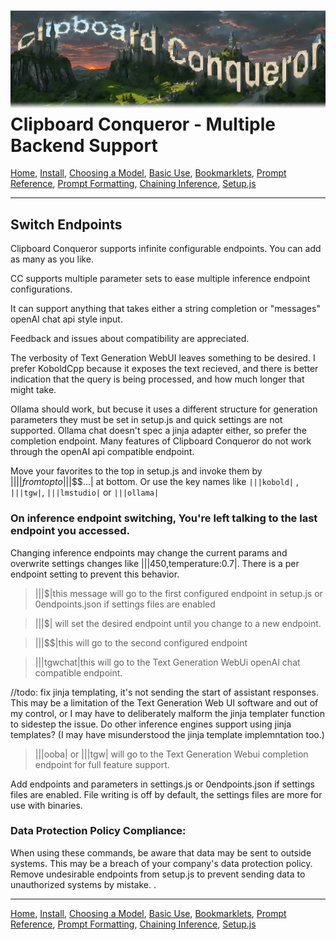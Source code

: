 ![Clipboard Conqueror Graphic logo. The letters are clouds and buildings on a lush estate.](CCfinal.jpg)
Clipboard Conqueror - Multiple Backend Support
=============================
[Home](readme.md), [Install](Readme-Install.md), [Choosing a Model](Readme-Choosing-A-Model.md), [Basic Use](Readme-How-To-Use-CC.md), [Bookmarklets](https://aseichter2007.github.io/ClipboardConqueror/bookmarklets.html),  [Prompt Reference](Readme-Prompt-Reference.md), [Prompt Formatting](Readme-Prompt-Formatting.md), [Chaining Inference](Readme-Inference-Chaining.md), [Setup.js](Readme-Setup.md)

---
  Switch Endpoints
  ---
  Clipboard Conqueror supports infinite configurable endpoints. You can add as many as you like. 

  CC supports multiple parameter sets to ease multiple inference endpoint configurations.

  It can support anything that takes either a string completion or "messages" openAI chat api style input. 
  
  Feedback and issues about compatibility are appreciated.

  The verbosity of Text Generation WebUI leaves something to be desired. I prefer KoboldCpp because it exposes the text recieved, and there is better indication that the query is being processed, and how much longer that might take. 
  
  Ollama should work, but becuse it uses a different structure for generation parameters they must be set in setup.js and quick settings are not supported. Ollama chat doesn't spec a jinja adapter either, so prefer the completion endpoint.  Many features of Clipboard Conqueror do not work through the openAI api compatible endpoint. 

  Move your favorites to the top in setup.js and invoke them by |||$| from top to |||$$$...| at bottom. Or use the key names like `|||kobold|` , `|||tgw|`, `|||lmstudio|` or `|||ollama|`

 ### On inference endpoint switching, You're left talking to the last endpoint you accessed.
 Changing inference endpoints may change the current params and overwrite settings changes like |||450,temperature:0.7|. There is a per endpoint setting to prevent this behavior.

 
  >|||$|this message will go to the first configured endpoint in setup.js or 0endpoints.json if settings files are enabled
  
  >|||$| will set the desired endpoint until you change to a new endpoint. 
 
  >|||$$|this will go to the second configured endpoint
 

  >|||tgwchat|this will go to the Text Generation WebUi openAI chat compatible endpoint. 

//todo: fix jinja templating, it's not sending the start of assistant responses. This may be a limitation of the Text Generation Web UI software and out of my control, or I may have to deliberately malform the jinja templater function to sidestep the issue. Do other inference engines support using jinja templates? (I may have misunderstood the jinja template implemntation too.)

>|||ooba| or |||tgw| will go to the Text Generation Webui completion endpoint for full feature support. 


  Add endpoints and parameters in settings.js or 0endpoints.json if settings files are enabled. File writing is off by default, the settings files are more for use with binaries.

  ### Data Protection Policy Compliance:

  When using these commands, be aware that data may be sent to outside systems. This may be a breach of your company's data protection policy. Remove undesirable endpoints from setup.js to prevent sending data to unauthorized systems by mistake. 
. 

  ---
[Home](readme.md), [Install](Readme-Install.md), [Choosing a Model](Readme-Choosing-A-Model.md), [Basic Use](Readme-How-To-Use-CC.md), [Bookmarklets](https://aseichter2007.github.io/ClipboardConqueror/bookmarklets.html), [Prompt Reference](Readme-Prompt-Reference.md), [Prompt Formatting](Readme-Prompt-Formatting.md), [Chaining Inference](Readme-Inference-Chaining.md), [Setup.js](Readme-Setup.md)